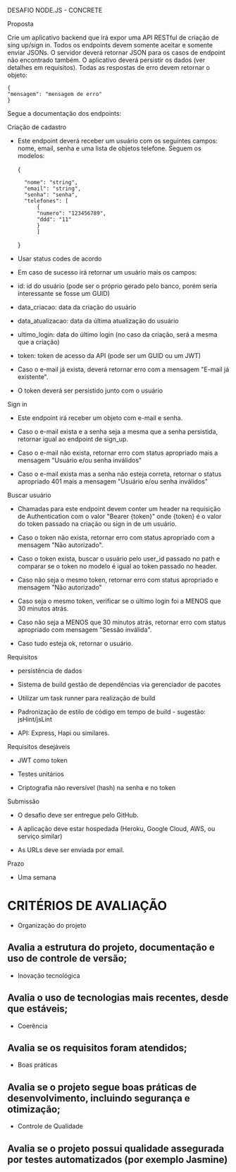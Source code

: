 DESAFIO NODE.JS - CONCRETE

Proposta

Crie um aplicativo backend que irá expor uma API RESTful de criação de sing up/sign in.
Todos os endpoints devem somente aceitar e somente enviar JSONs. O servidor deverá retornar JSON para os casos de endpoint não encontrado também.
O aplicativo deverá persistir os dados (ver detalhes em requisitos).
Todas as respostas de erro devem retornar o objeto:

    {
    "mensagem": "mensagem de erro"
    }

Segue a documentação dos endpoints:

Criação de cadastro

* Este endpoint deverá receber um usuário com os seguintes campos: nome, email, senha e uma lista de objetos telefone. Seguem os modelos:

    {

        "nome": "string",
        "email": "string",
        "senha": "senha",
        "telefones": [
            {
            "numero": "123456789",
            "ddd": "11"
            }
            ]
    }

* Usar status codes de acordo

* Em caso de sucesso irá retornar um usuário mais os campos:

* id: id do usuário (pode ser o próprio gerado pelo banco, porém seria interessante se fosse um GUID)

* data_criacao: data da criação do usuário

* data_atualizacao: data da última atualização do usuário

* ultimo_login: data do último login (no caso da criação, será a mesma que a criação)

* token: token de acesso da API (pode ser um GUID ou um JWT)

* Caso o e-mail já exista, deverá retornar erro com a mensagem "E-mail já existente".

* O token deverá ser persistido junto com o usuário

Sign in

* Este endpoint irá receber um objeto com e-mail e senha.

* Caso o e-mail exista e a senha seja a mesma que a senha persistida, retornar igual ao endpoint de sign_up.

* Caso o e-mail não exista, retornar erro com status apropriado mais a mensagem "Usuário e/ou senha inválidos"

* Caso o e-mail exista mas a senha não esteja correta, retornar o status apropriado 401 mais a mensagem "Usuário e/ou senha inválidos"

Buscar usuário

* Chamadas para este endpoint devem conter um header na requisição de Authentication com o valor "Bearer {token}" onde {token} é o valor do token passado na criação ou sign in de um usuário.

* Caso o token não exista, retornar erro com status apropriado com a mensagem "Não autorizado".

* Caso o token exista, buscar o usuário pelo user_id passado no path e comparar se o token no modelo é igual ao token passado no header.

* Caso não seja o mesmo token, retornar erro com status apropriado e mensagem "Não autorizado"

* Caso seja o mesmo token, verificar se o último login foi a MENOS que 30 minutos atrás.

* Caso não seja a MENOS que 30 minutos atrás, retornar erro com status apropriado com mensagem "Sessão inválida".

* Caso tudo esteja ok, retornar o usuário.

Requisitos

* persistência de dados

* Sistema de build gestão de dependências via gerenciador de pacotes

* Utilizar um task runner para realização de build

* Padronização de estilo de código em tempo de build - sugestão: jsHint/jsLint

* API: Express, Hapi ou similares.

Requisitos desejáveis

* JWT como token

* Testes unitários

* Criptografia não reversível (hash) na senha e no token

Submissão

* O desafio deve ser entregue pelo GitHub.

* A aplicação deve estar hospedada (Heroku, Google Cloud, AWS, ou serviço similar)

* As URLs deve ser enviada por email.

Prazo

* Uma semana

# CRITÉRIOS DE AVALIAÇÃO

* Organização do projeto

## Avalia a estrutura do projeto, documentação e uso de controle de versão;

* Inovação tecnológica

## Avalia o uso de tecnologias mais recentes, desde que estáveis;

* Coerência

## Avalia se os requisitos foram atendidos;

* Boas práticas

## Avalia se o projeto segue boas práticas de desenvolvimento, incluindo segurança e otimização;

* Controle de Qualidade

## Avalia se o projeto possui qualidade assegurada por testes automatizados (por exemplo Jasmine)